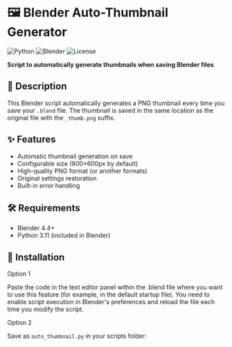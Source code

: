 # 🖼️ Blender Auto-Thumbnail Generator

![Python](https://img.shields.io/badge/Python-3.11-3776AB?logo=python&logoColor=white&style=flat-square)
![Blender](https://img.shields.io/badge/Blender-4.4-orange?logo=blender)
![License](https://img.shields.io/badge/License-MIT-green)

**Script to automatically generate thumbnails when saving Blender files**

## 📝 Description

This Blender script automatically generates a PNG thumbnail every time you save your `.blend` file. The thumbnail is saved in the same location as the original file with the `_thumb.png` suffix.

## ✨ Features

- Automatic thumbnail generation on save
- Configurable size (800×600px by default)
- High-quality PNG format (or another formats)
- Original settings restoration
- Built-in error handling

## 🛠️ Requirements

- Blender 4.4+
- Python 3.11 (included in Blender)

## 🚀 Installation

Option 1

Paste the code in the text editor panel within the .blend file where you want to use this feature (for example, in the default startup file).
You need to enable script execution in Blender's preferences and reload the file each time you modify the script.

Option 2

Save as `auto_thumbnail.py` in your scripts folder: